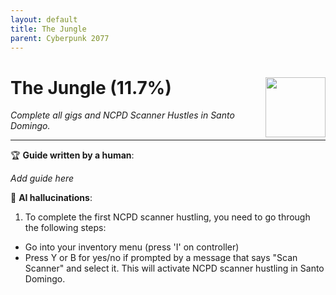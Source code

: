 ```yaml
---
layout: default
title: The Jungle
parent: Cyberpunk 2077
---
```


# The Jungle (11.7%) <img style="float: right;" src="https://cdn.cloudflare.steamstatic.com/steamcommunity/public/images/apps/1091500/3162cccaaaa83b1f5b3fe50af30a74d6a1541298.jpg" width="96" height="96">

_Complete all gigs and NCPD Scanner Hustles in Santo Domingo._

***

:trophy: **Guide written by a human**:

_Add guide here_

:robot: **AI hallucinations**:

1. To complete the first NCPD scanner hustling, you need to go through the following steps: 
  * Go into your inventory menu (press 'I' on controller)
  * Press Y or B for yes/no if prompted by a message that says "Scan Scanner" and select it. This will activate NCPD scanner hustling in Santo Domingo.

